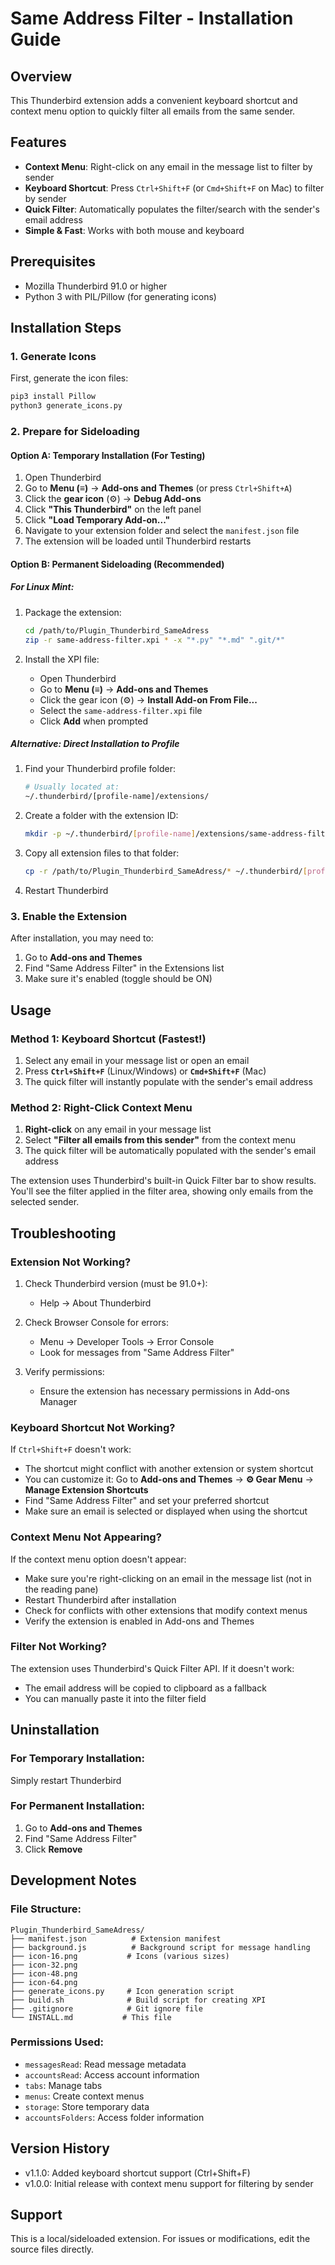 # Same Address Filter - Installation Guide

## Overview

This Thunderbird extension adds a convenient keyboard shortcut and context menu option to quickly filter all emails from the same sender.

## Features

- **Context Menu**: Right-click on any email in the message list to filter by sender
- **Keyboard Shortcut**: Press `Ctrl+Shift+F` (or `Cmd+Shift+F` on Mac) to filter by sender
- **Quick Filter**: Automatically populates the filter/search with the sender's email address
- **Simple & Fast**: Works with both mouse and keyboard

## Prerequisites

- Mozilla Thunderbird 91.0 or higher
- Python 3 with PIL/Pillow (for generating icons)

## Installation Steps

### 1. Generate Icons

First, generate the icon files:

```bash
pip3 install Pillow
python3 generate_icons.py
```

### 2. Prepare for Sideloading

#### Option A: Temporary Installation (For Testing)

1. Open Thunderbird
2. Go to **Menu (≡)** → **Add-ons and Themes** (or press `Ctrl+Shift+A`)
3. Click the **gear icon** (⚙) → **Debug Add-ons**
4. Click **"This Thunderbird"** on the left panel
5. Click **"Load Temporary Add-on..."**
6. Navigate to your extension folder and select the `manifest.json` file
7. The extension will be loaded until Thunderbird restarts

#### Option B: Permanent Sideloading (Recommended)

##### For Linux Mint:

1. Package the extension:

   ```bash
   cd /path/to/Plugin_Thunderbird_SameAdress
   zip -r same-address-filter.xpi * -x "*.py" "*.md" ".git/*"
   ```

2. Install the XPI file:
   - Open Thunderbird
   - Go to **Menu (≡)** → **Add-ons and Themes**
   - Click the gear icon (⚙) → **Install Add-on From File...**
   - Select the `same-address-filter.xpi` file
   - Click **Add** when prompted

##### Alternative: Direct Installation to Profile

1. Find your Thunderbird profile folder:

   ```bash
   # Usually located at:
   ~/.thunderbird/[profile-name]/extensions/
   ```

2. Create a folder with the extension ID:

   ```bash
   mkdir -p ~/.thunderbird/[profile-name]/extensions/same-address-filter@local
   ```

3. Copy all extension files to that folder:

   ```bash
   cp -r /path/to/Plugin_Thunderbird_SameAdress/* ~/.thunderbird/[profile-name]/extensions/same-address-filter@local/
   ```

4. Restart Thunderbird

### 3. Enable the Extension

After installation, you may need to:

1. Go to **Add-ons and Themes**
2. Find "Same Address Filter" in the Extensions list
3. Make sure it's enabled (toggle should be ON)

## Usage

### Method 1: Keyboard Shortcut (Fastest!)

1. Select any email in your message list or open an email
2. Press **`Ctrl+Shift+F`** (Linux/Windows) or **`Cmd+Shift+F`** (Mac)
3. The quick filter will instantly populate with the sender's email address

### Method 2: Right-Click Context Menu

1. **Right-click** on any email in your message list
2. Select **"Filter all emails from this sender"** from the context menu
3. The quick filter will be automatically populated with the sender's email address

The extension uses Thunderbird's built-in Quick Filter bar to show results. You'll see the filter applied in the filter area, showing only emails from the selected sender.

## Troubleshooting

### Extension Not Working?

1. Check Thunderbird version (must be 91.0+):

   - Help → About Thunderbird

2. Check Browser Console for errors:

   - Menu → Developer Tools → Error Console
   - Look for messages from "Same Address Filter"

3. Verify permissions:
   - Ensure the extension has necessary permissions in Add-ons Manager

### Keyboard Shortcut Not Working?

If `Ctrl+Shift+F` doesn't work:

- The shortcut might conflict with another extension or system shortcut
- You can customize it: Go to **Add-ons and Themes** → **⚙ Gear Menu** → **Manage Extension Shortcuts**
- Find "Same Address Filter" and set your preferred shortcut
- Make sure an email is selected or displayed when using the shortcut

### Context Menu Not Appearing?

If the context menu option doesn't appear:

- Make sure you're right-clicking on an email in the message list (not in the reading pane)
- Restart Thunderbird after installation
- Check for conflicts with other extensions that modify context menus
- Verify the extension is enabled in Add-ons and Themes

### Filter Not Working?

The extension uses Thunderbird's Quick Filter API. If it doesn't work:

- The email address will be copied to clipboard as a fallback
- You can manually paste it into the filter field

## Uninstallation

### For Temporary Installation:

Simply restart Thunderbird

### For Permanent Installation:

1. Go to **Add-ons and Themes**
2. Find "Same Address Filter"
3. Click **Remove**

## Development Notes

### File Structure:

```
Plugin_Thunderbird_SameAdress/
├── manifest.json          # Extension manifest
├── background.js          # Background script for message handling
├── icon-16.png           # Icons (various sizes)
├── icon-32.png
├── icon-48.png
├── icon-64.png
├── generate_icons.py     # Icon generation script
├── build.sh              # Build script for creating XPI
├── .gitignore            # Git ignore file
└── INSTALL.md           # This file
```

### Permissions Used:

- `messagesRead`: Read message metadata
- `accountsRead`: Access account information
- `tabs`: Manage tabs
- `menus`: Create context menus
- `storage`: Store temporary data
- `accountsFolders`: Access folder information

## Version History

- v1.1.0: Added keyboard shortcut support (Ctrl+Shift+F)
- v1.0.0: Initial release with context menu support for filtering by sender

## Support

This is a local/sideloaded extension. For issues or modifications, edit the source files directly.
